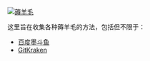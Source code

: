 [![薅羊毛](https://avatars.githubusercontent.com/u/122147876)](https://baike.baidu.com/item/%E8%96%85%E7%BE%8A%E6%AF%9B/4494833)

这里旨在收集各种薅羊毛的方法，包括但不限于：

- [百度墨斗鱼](https://cuttlefish.baidu.com)
- [GitKraken](https://www.gitkraken.com/)
